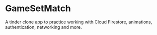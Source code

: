 # GameSetMatch
A tinder clone app to practice working with Cloud Firestore, animations, authentication, networking and more.
